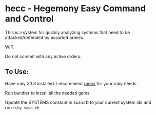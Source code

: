 # hecc - Hegemony Easy Command and Control

This is a system for quickly analyzing systems that need to be attacked/defended by assorted armies. 

WIP. 

Do not commit with any active orders. 

## To Use:

Have ruby 3.1.3 installed. I recommend [rbenv](https://devhints.io/rbenv) for your ruby needs.

Run bundler to install all the needed gems

Update the SYSTEMS constant in scan.rb to your current system ids and run `ruby scan.rb`
